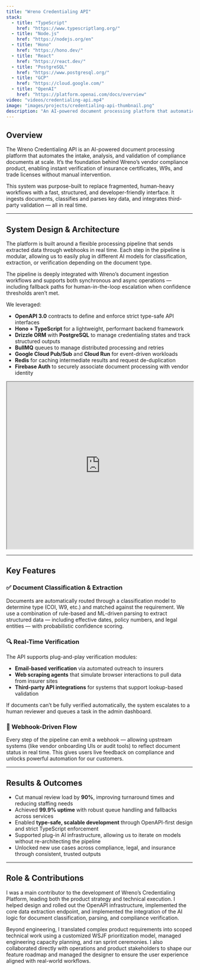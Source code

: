 ```yaml
---
title: "Wreno Credentialing API"
stack:
  - title: "TypeScript"
    href: "https://www.typescriptlang.org/"
  - title: "Node.js"
    href: "https://nodejs.org/en"
  - title: "Hono"
    href: "https://hono.dev/"
  - title: "React"
    href: "https://react.dev/"
  - title: "PostgreSQL"
    href: "https://www.postgresql.org/"
  - title: "GCP"
    href: "https://cloud.google.com/"
  - title: "OpenAI"
    href: "https://platform.openai.com/docs/overview"
video: "videos/credentialing-api.mp4"
image: "images/projects/credentialing-api-thumbnail.png"
description: "An AI-powered document processing platform that automatically classifies, extracts, and verifies compliance documents like W9s, COIs, and trade licenses. It uses a flexible processing pipeline that sends data through webhooks in real time and supports plugging in any AI model for document parsing and verification."
---
```


## Overview

The Wreno Credentialing API is an AI-powered document processing platform that automates the intake, analysis, and validation of compliance documents at scale. It’s the foundation behind Wreno’s vendor compliance product, enabling instant verification of insurance certificates, W9s, and trade licenses without manual intervention.

This system was purpose-built to replace fragmented, human-heavy workflows with a fast, structured, and developer-friendly interface. It ingests documents, classifies and parses key data, and integrates third-party validation — all in real time.

---

## System Design & Architecture

The platform is built around a flexible processing pipeline that sends extracted data through webhooks in real time. Each step in the pipeline is modular, allowing us to easily plug in different AI models for classification, extraction, or verification depending on the document type.

The pipeline is deeply integrated with Wreno’s document ingestion workflows and supports both synchronous and async operations — including fallback paths for human-in-the-loop escalation when confidence thresholds aren’t met.

We leveraged:

- **OpenAPI 3.0** contracts to define and enforce strict type-safe API interfaces
- **Hono + TypeScript** for a lightweight, performant backend framework
- **Drizzle ORM** with **PostgreSQL** to manage credentialing states and track structured outputs
- **BullMQ** queues to manage distributed processing and retries
- **Google Cloud Pub/Sub** and **Cloud Run** for event-driven workloads
- **Redis** for caching intermediate results and request de-duplication
- **Firebase Auth** to securely associate document processing with vendor identity

<iframe  width="100%" height="450" src="https://embed.figma.com/board/jyaECb9bedjCEaleBA6mCK/Wreno-OpenAPI?node-id=0-1&embed-host=share" allowFullScreen></iframe>

---

## Key Features

### ✅ Document Classification & Extraction

Documents are automatically routed through a classification model to determine type (COI, W9, etc.) and matched against the requirement. We use a combination of rule-based and ML-driven parsing to extract structured data — including effective dates, policy numbers, and legal entities — with probabilistic confidence scoring.

### 🔍 Real-Time Verification

The API supports plug-and-play verification modules:

- **Email-based verification** via automated outreach to insurers
- **Web scraping agents** that simulate browser interactions to pull data from insurer sites
- **Third-party API integrations** for systems that support lookup-based validation

If documents can’t be fully verified automatically, the system escalates to a human reviewer and queues a task in the admin dashboard.

### 🔁 Webhook-Driven Flow

Every step of the pipeline can emit a webhook — allowing upstream systems (like vendor onboarding UIs or audit tools) to reflect document status in real time. This gives users live feedback on compliance and unlocks powerful automation for our customers.

---

## Results & Outcomes

- Cut manual review load by **90%**, improving turnaround times and reducing staffing needs
- Achieved **99.9% uptime** with robust queue handling and fallbacks across services
- Enabled **type-safe, scalable development** through OpenAPI-first design and strict TypeScript enforcement
- Supported plug-in AI infrastructure, allowing us to iterate on models without re-architecting the pipeline
- Unlocked new use cases across compliance, legal, and insurance through consistent, trusted outputs

---

## Role & Contributions

I was a main contributor to the development of Wreno’s Credentialing Platform, leading both the product strategy and technical execution. I helped design and rolled out the OpenAPI infrastructure, implemented the core data extraction endpoint, and implemented the integration of the AI logic for document classification, parsing, and compliance verification.

Beyond engineering, I translated complex product requirements into scoped technical work using a customized WSJF prioritization model, managed engineering capacity planning, and ran sprint ceremonies. I also collaborated directly with operations and product stakeholders to shape our feature roadmap and managed the designer to ensure the user experience aligned with real-world workflows.
